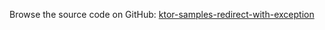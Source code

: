 [//]: # (title: Redirect with Exception)
[//]: # (category: samples)
[//]: # (caption: Redirect with Exception)

Browse the source code on GitHub: [ktor-samples-redirect-with-exception](https://github.com/ktorio/ktor-samples/tree/1.3.0/other/redirect-with-exception)
